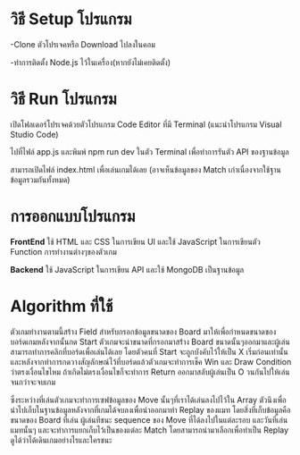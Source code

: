 # วิธี Setup โปรแกรม

-Clone ตัวโปรเจคหรือ Download ไปลงในคอม

-ทำการติดตั้ง Node.js ไว้ในเครื่อง(หากยังไม่เคยติดตั้ง)

# วิธี Run โปรแกรม
เปิดโฟลเดอร์โปรเจคด้วยตัวโปรแกรม Code Editor ที่มี Terminal (แนะนำโปรแกรม Visual Studio Code)

ไปที่ไฟล์ app.js และพิมพ์ npm run dev ในตัว Terminal เพื่อทำการรันตัว API ของฐานข้อมูล

สามารถเปิดไฟล์ index.html เพื่อเล่นเกมได้เลย (อาจเห็นข้อมูลของ Match เก่าเนื่องจากใช้ฐานข้อมูลรวมกันทั้งหมด)

# การออกแบบโปรแกรม

**FrontEnd** ใช้ HTML และ CSS ในการเขียน UI และใช้ JavaScript ในการเขียนตัว Function การทำงานต่างๆของตัวเกม

**Backend** ใช้ JavaScript ในการเขียน API และใช้ MongoDB เป็นฐานข้อมูล

# Algorithm ที่ใช้

ตัวเกมทำงานตามนี้สร้าง Field สำหรับกรอกข้อมูลขนาดของ Board มาให้เพื่อกำหนดขนาดของบอร์ดเกมหลังจากนั้นกด Start ตัวเกมจะนำขนาดที่กรอกมาสร้่าง Board ขนาดนั้นๆออกมาและผู้เล่นสามารถทำการคลิกที่บอร์ดเพื่อเล่นได้เลย โดยตัวคนที่ Start จะถูกบังคับไว้ให้เป็น X เริ่มก่อนเท่านั้น และหลังจากทำการกดวางสัญลักษณ์ไว้ที่บอร์ดแล้วตัวเกมจะทำการเช็ค Win และ Draw Condition ว่าตรงเงื่อนไขไหม
ถ้าเกิดไม่ตรงเงื่อนไขก็จะทำการ Return ออกมาสลับผู้เล่นเป็น O วนกันไปให้เล่นจนกว่าจะจบเกม

ซึ่งระหว่างที่เล่นตัวเกมจะทำการเซฟข้อมูลของ Move นั้นๆที่เราได้เล่นลงไปไว้ใน Array ตัวนึงเพื่อนำไปเก็บในฐานข้อมูลหลังจากที่เกมได้จบลงเพื่อนำออกมาทำ Replay ของแมท
โดยสิ่งที่เก็บข้อมูลคือ ขนาดของ Board ที่เล่น ผู้เล่นทีชนะ sequence ของ Move ที่ได้ลงไปในแต่ละรอบ และวันที่เล่นแมทนั้นๆ และจะทำการแยกเก็บไว้เป็นของแต่ละ Match 
โดยสามารถนำมาเลือกเพื่อทำเป็น Replay ดูได้ว่าได้เดินเกมอย่างไรและใครชนะ